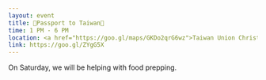 ```yaml
---
layout: event
title: 🍡Passport to Taiwan🍡
time: 1 PM - 6 PM
location: <a href="https://goo.gl/maps/GKDo2qrG6wz">Taiwan Union Christian Church</a>, Queens
link: https://goo.gl/ZYgG5X
---
```

On Saturday, we will be helping with food prepping.